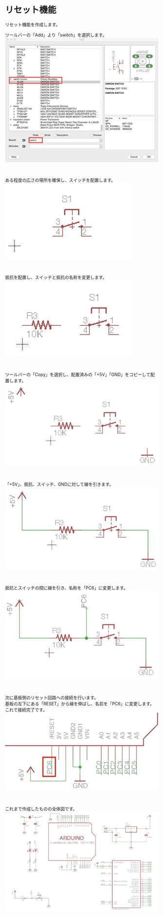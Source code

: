 # リセット機能

リセット機能を作成します。

ツールバーの「Add」より「switch」を選択します。
<br>
![](circuit2-8-01.jpg)

<br>

ある程度の広さの場所を確保し、スイッチを配置します。
<br>
![](circuit2-8-02.jpg)

<br>

抵抗を配置し、スイッチと抵抗の名称を変更します。
<br>
![](circuit2-8-04.jpg)

<br>

ツールバーの「Copy」を選択し、配置済みの「+5V」「GND」をコピーして配置します。
<br>
![](circuit2-8-05.jpg)

<br>

「+5V」、抵抗、スイッチ、GNDに対して線を引きます。
<br>
![](circuit2-8-06.jpg)

<br>

抵抗とスイッチの間に線を引き、名称を「PC6」に変更します。
<br>
![](circuit2-8-07.jpg)

<br>

次に基板側のリセット回路への接続を行います。
<br>
基板の左下にある「RESET」から線を伸ばし、名前を「PC6」に変更します。
<br>
これで接続完了です。
<br>
![](circuit2-8-09.jpg)

<br>

これまで作成したものの全体図です。
<br>
![](circuit2-8-10.jpg)

<br>

